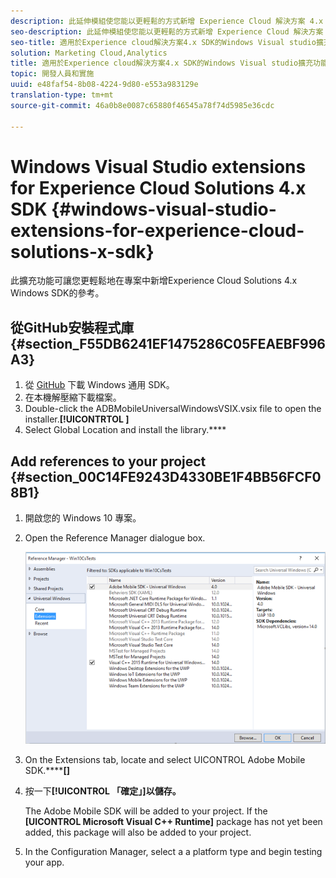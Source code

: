 ```yaml
---
description: 此延伸模組使您能以更輕鬆的方式新增 Experience Cloud 解決方案 4.x Windows SDK 的參考至您的專案。
seo-description: 此延伸模組使您能以更輕鬆的方式新增 Experience Cloud 解決方案 4.x Windows SDK 的參考至您的專案。
seo-title: 適用於Experience cloud解決方案4.x SDK的Windows Visual studio擴充功能
solution: Marketing Cloud,Analytics
title: 適用於Experience cloud解決方案4.x SDK的Windows Visual studio擴充功能
topic: 開發人員和實施
uuid: e48faf54-8b08-4224-9d80-e553a983129e
translation-type: tm+mt
source-git-commit: 46a0b8e0087c65880f46545a78f74d5985e36cdc

---
```



# Windows Visual Studio extensions for Experience Cloud Solutions 4.x SDK {#windows-visual-studio-extensions-for-experience-cloud-solutions-x-sdk}

此擴充功能可讓您更輕鬆地在專案中新增Experience Cloud Solutions 4.x Windows SDK的參考。

## 從GitHub安裝程式庫 {#section_F55DB6241EF1475286C05FEAEBF996A3}

1. 從 [GitHub](https://github.com/Adobe-Marketing-Cloud/mobile-services/releases) 下載 Windows 通用 SDK。
1. 在本機解壓縮下載檔案。
1. Double-click the ADBMobileUniversalWindowsVSIX.vsix file to open the installer.**[!UICONTRTOL ]**
1. Select Global Location and install the library.****

## Add references to your project {#section_00C14FE9243D4330BE1F4BB56FCF08B1}

1. 開啟您的 Windows 10 專案。
1. Open the Reference Manager dialogue box.

   ![](assets/ref_manager.png)

1. On the Extensions tab, locate and select UICONTROL Adobe Mobile SDK.******[]**
1. 按一下&#x200B;**[!UICONTROL 「確定」]以儲存。**

   The Adobe Mobile SDK will be added to your project. If the **[UICONTROL Microsoft Visual C++ Runtime]** package has not yet been added, this package will also be added to your project.

1. In the Configuration Manager, select a a platform type and begin testing your app.

